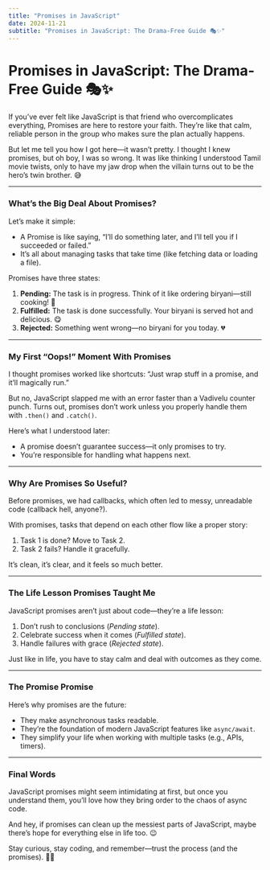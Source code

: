 ```yaml
---
title: "Promises in JavaScript"
date: 2024-11-21
subtitle: "Promises in JavaScript: The Drama-Free Guide 🎭✨"
---
```


# Promises in JavaScript: The Drama-Free Guide 🎭✨

If you’ve ever felt like JavaScript is that friend who overcomplicates everything, Promises are here to restore your faith. They’re like that calm, reliable person in the group who makes sure the plan actually happens.

But let me tell you how I got here—it wasn’t pretty. I thought I knew promises, but oh boy, I was so wrong. It was like thinking I understood Tamil movie twists, only to have my jaw drop when the villain turns out to be the hero’s twin brother. 😅

---

### What’s the Big Deal About Promises?

Let’s make it simple:

- A Promise is like saying, “I’ll do something later, and I’ll tell you if I succeeded or failed.”
- It’s all about managing tasks that take time (like fetching data or loading a file).

Promises have three states:

1. **Pending:** The task is in progress. Think of it like ordering biryani—still cooking! 🍛
2. **Fulfilled:** The task is done successfully. Your biryani is served hot and delicious. 😋
3. **Rejected:** Something went wrong—no biryani for you today. 💔

---

### My First “Oops!” Moment With Promises

I thought promises worked like shortcuts: “Just wrap stuff in a promise, and it’ll magically run.”

But no, JavaScript slapped me with an error faster than a Vadivelu counter punch. Turns out, promises don’t work unless you properly handle them with `.then()` and `.catch()`.

Here’s what I understood later:

- A promise doesn’t guarantee success—it only promises to try.
- You’re responsible for handling what happens next.

---

### Why Are Promises So Useful?

Before promises, we had callbacks, which often led to messy, unreadable code (callback hell, anyone?).

With promises, tasks that depend on each other flow like a proper story:

1. Task 1 is done? Move to Task 2.
2. Task 2 fails? Handle it gracefully.

It’s clean, it’s clear, and it feels so much better.

---

### The Life Lesson Promises Taught Me

JavaScript promises aren’t just about code—they’re a life lesson:

1. Don’t rush to conclusions (*Pending state*).
2. Celebrate success when it comes (*Fulfilled state*).
3. Handle failures with grace (*Rejected state*).

Just like in life, you have to stay calm and deal with outcomes as they come.

---

### The Promise Promise

Here’s why promises are the future:

- They make asynchronous tasks readable.
- They’re the foundation of modern JavaScript features like `async/await`.
- They simplify your life when working with multiple tasks (e.g., APIs, timers).

---

### Final Words

JavaScript promises might seem intimidating at first, but once you understand them, you’ll love how they bring order to the chaos of async code.

And hey, if promises can clean up the messiest parts of JavaScript, maybe there’s hope for everything else in life too. 😉

Stay curious, stay coding, and remember—trust the process (and the promises). 🎉✨
